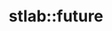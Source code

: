 ---
layout: method
title: stlab::future
tags: [library]
full-name: stlab::future::get_try
pure-name: get_try
defined-in-header: stlab/future.hpp 
declaration: get_try()
description: Returns the result of the future.
entities:
  - kind: methods
    list:
      - name: stlab::future::get_try
        pure-name: get_try
        defined-in-header: stlab/future.hpp 
        declaration: boost::optional<T> get_try() const&
        description: If T is a not void it returns a set optional if the future succeeded, otherwise an empty optional. In case that an error occured it rethrows the captured exception.
      - name: stlab::future::then
        pure-name: then
        defined-in-header: stlab/future.hpp 
        declaration: bool get_try() const&
        description: If T is void it returns true if the future succeeded, otherwise false. In case that an error occured it rethrows the captured exception.
  - kind: parameters
  - kind: result
    description: if T is of type void, it returns true if the future has fulfiled; if T is a non-void type then it returns an optional with the result of the future if the future is already fulfilled, otherwise an empty optional
  - kind: example
    code: NoCode
---